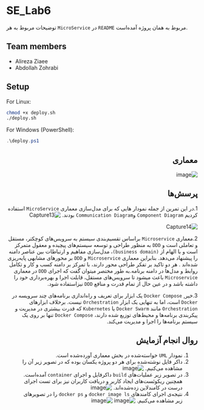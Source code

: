 # SE_Lab6

توضیحات مربوط به هر `MicroService` در `README` مربوط به همان پروژه آمده‌است.
## Team members
* Alireza Ziaee
* Abdollah Zohrabi

## Setup

For Linux:

```bash
chmod +x deploy.sh
./deploy.sh
```
For Windows (PowerShell):

```powershell
.\deploy.ps1
```

  <div dir='rtl'>

## معماری
![image](https://github.com/Abz81/SE_Lab6/assets/45371919/1a77169f-a74f-406a-9cec-503629f87fbf)


## پرسش‌ها
1.در این تمرین از جمله نمودار هایی که برای مدل‌سازی معماری `MicroService` استفاده کردیم `Component Diagram` و`Communication Diagram` بودند.
![Capture13](https://github.com/Abz81/SE_Lab6/assets/101315890/6631e216-d65c-42e6-a7d9-eacc26203dd8)

![Capture14](https://github.com/Abz81/SE_Lab6/assets/101315890/6ef8a2b5-9d12-44e0-9526-bbbeb1cf9ae5)



2.معماری `Microservice` براساس تقسیم‌بندی سیستم به سرویس‌های کوچکتر، مستقل و تعاملی است و `DDD` به منظور طراحی و توسعه سیستم‌های پیچیده و معقول متمرکز است و با الهام از `(business domain)`، مدل‌سازی مفاهیم و ارتباطات بین عناصر دامنه را پیشنهاد می‌دهد. بنابراین معماری `Microservice` و `DDD` بر محور‌های مشابهی پایه‌ریزی شده‌اند . هر دو تاکید بر تفکر طراحی محور دارند، با تمرکز بر دامنه کسب و کار و تکامل روابط و مدل‌ها در دامنه برنامه.به طور مختصر میتوان گفت که اجرای `DDD` در معماری `Microservice` باعث میشود  تا سرویس‌های مستقل، قابلت اجرا و بهره‌برداری خود را داشته باشد و در عین حال از تمام قدرت و منافع `DDD` نیزاستفاده شود.

3.خیر, `Docker Compose` یک ابزار برای تعریف و راه‌اندازی برنامه‌های چند سرویسه در `Docker` است، اما به تنهایی یک ابزار `Orchestration` نیست. برخلاف ابزارهای `Orchestration` مانند `Docker Swarm` یا `Kubernetes` که قدرت بیشتری در مدیریت و پیکربندی برنامه‌ها و محیط‌های توزیع شده دارند، `Docker Compose` تنها بر روی یک سیستم برنامه‌ها را اجرا و مدیریت می‌کند.

## روال انجام آزمایش

1. نمودار `UML` خواسته‌شده در بخش معماری آورده‌شده است.
2. داکر فایل نوشته‌شده برای هر دو پروژه یکسان بوده که در تصویر زیر آن را مشاهده می‌کنیم.
   ![image](https://github.com/Abz81/SE_Lab6/assets/45371919/20ac29f6-686e-4e8e-976c-46292479eb5e)
3. در تصویر زیر عملیات‌های `build` داکرفایل و اجرای `container` آمده‌است. همچنین ریکوئست‌های ایجاد کاربر و دریافت کاربران نیز برای تست اجرای درست در کامندلاین زده‌شده‌اند.
  ![image](https://github.com/Abz81/SE_Lab6/assets/45371919/1fe5ddfd-5b76-4bb6-8b98-97dedbfc9bdd)
4. نتیجه‌ی اجرای کامندهای `docker image ls` و  `docker ps` را در تصویرهای زیر مشاهده می‌کنیم.
![image](https://github.com/Abz81/SE_Lab6/assets/45371919/d72065dc-96ef-4148-9e8c-5867dce4c9a6)
![image](https://github.com/Abz81/SE_Lab6/assets/45371919/4f6a6c4e-76ae-4f29-8d07-d85e2f1ad0f6)



